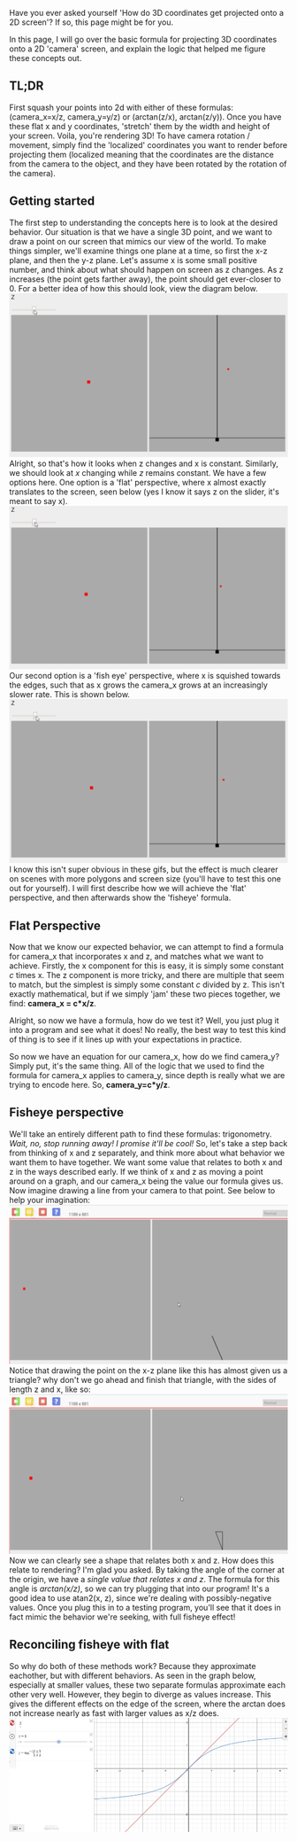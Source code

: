 Have you ever asked yourself 'How do 3D coordinates get projected onto a 2D screen'? If so, this page might be for you.

In this page, I will go over the basic formula for projecting 3D coordinates onto a 2D 'camera' screen, and explain the logic that helped me figure these concepts out.

## TL;DR

First squash your points into 2d with either of these formulas: (camera_x=x/z, camera_y=y/z) or (arctan(z/x), arctan(z/y)). Once you have these flat x and y coordinates, 'stretch' them by the width and height of your screen. Voila, you're rendering 3D! To have camera rotation / movement, simply find the 'localized' coordinates you want to render before projecting them (localized meaning that the coordinates are the distance from the camera to the object, and they have been rotated by the rotation of the camera).

## Getting started

The first step to understanding the concepts here is to look at the desired behavior. Our situation is that we have a single 3D point, and we want to draw a point on our screen that mimics our view of the world. To make things simpler, we'll examine things one plane at a time, so first the x-z plane, and then the y-z plane. Let's assume x is some small positive number, and think about what should happen on screen as z changes. As z increases (the point gets farther away), the point should get ever-closer to 0. For a better idea of how this should look, view the diagram below.
![](resources/z_changing.gif)
Alright, so that's how it looks when z changes and x is constant. Similarly, we should look at *x* changing while *z* remains constant. We have a few options here. One option is a 'flat' perspective, where x almost exactly translates to the screen, seen below (yes I know it says z on the slider, it's meant to say x).
![](resources/x_changing.gif)
Our second option is a 'fish eye' perspective, where x is squished towards the edges, such that as x grows the camera_x grows at an increasingly slower rate. This is shown below.
![](resources/x_changing_fisheye.gif)
I know this isn't super obvious in these gifs, but the effect is much clearer on scenes with more polygons and screen size (you'll have to test this one out for yourself). I will first describe how we will achieve the 'flat' perspective, and then afterwards show the 'fisheye' formula.

## Flat Perspective

Now that we know our expected behavior, we can attempt to find a formula for camera_x that incorporates x and z, and matches what we want to achieve. Firstly, the x component for this is easy, it is simply some constant *c* times x. The z component is more tricky, and there are multiple that seem to match, but the simplest is simply some constant *c* divided by z. This isn't exactly mathematical, but if we simply 'jam' these two pieces together, we find: **camera_x = c\*x/z**.

Alright, so now we have a formula, how do we test it? Well, you just plug it into a program and see what it does! No really, the best way to test this kind of thing is to see if it lines up with your expectations in practice.

So now we have an equation for our camera_x, how do we find camera_y? Simply put, it's the same thing. All of the logic that we used to find the formula for camera_x applies to camera_y, since depth is really what we are trying to encode here. So, **camera_y=c\*y/z**. 

## Fisheye perspective

We'll take an entirely different path to find these formulas: trigonometry. *Wait, no, stop running away! I promise it'll be cool!* So, let's take a step back from thinking of x and z separately, and think more about what behavior we want them to have together. We want some value that relates to both x and z in the ways described early. If we think of x and z as moving a point around on a graph, and our camera_x being the value our formula gives us. Now imagine drawing a line from your camera to that point. See below to help your imagination:
![](resources/angle.gif)
Notice that drawing the point on the x-z plane like this has almost given us a triangle? why don't we go ahead and finish that triangle, with the sides of length z and x, like so:
![](resources/triangle.gif)
Now we can clearly see a shape that relates both x and z. How does this relate to rendering? I'm glad you asked. By taking the angle of the corner at the origin, we have a *single value that relates x and z*. The formula for this angle is *arctan(x/z)*, so we can try plugging that into our program! It's a good idea to use atan2(x, z), since we're dealing with possibly-negative values. Once you plug this in to a testing program, you'll see that it does in fact mimic the behavior we're seeking, with full fisheye effect!

## Reconciling fisheye with flat

So why do both of these methods work? Because they approximate eachother, but with different behaviors. As seen in the graph below, especially at smaller values, these two separate formulas approximate each other very well. However, they begin to diverge as values increase. This gives the different effects on the edge of the screen, where the arctan does not increase nearly as fast with larger values as x/z does.
![](resources/graph.png)
